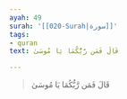 ```yaml
---
ayah: 49
surah: '[[020-Surah|سورة]]'
tags:
- quran
text: قَالَ فَمَن رَّبُّكُمَا يَا مُوسَىٰ

---
```

> قَالَ فَمَن رَّبُّكُمَا يَا مُوسَىٰ
